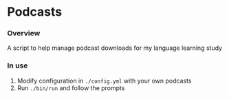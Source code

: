 # Podcasts

### Overview
A script to help manage podcast downloads for my language learning study

### In use
1. Modify configuration in `./config.yml` with your own podcasts
2. Run `./bin/run` and follow the prompts

